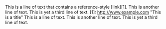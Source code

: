 This is a line of text that contains a reference-style [link][1].
This is another line of text.
This is yet a third line of text.
[1]: http://www.example.com
"This is a title"
This is a line of text.
This is another line of text.
This is yet a third line of text.
